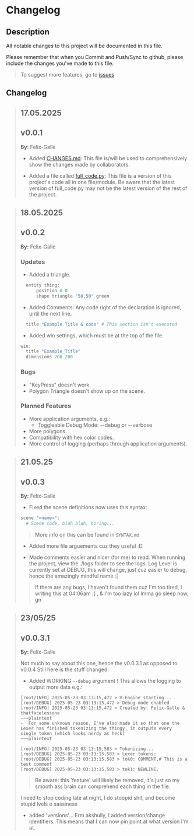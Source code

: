 # Changelog

## Description

All notable changes to this project will be documented in this file.

Please remember that when you Commit and Push/Sync to github, please include the changes you've made to this file.

> To suggest more features, go to [issues](https://github.com/Felix-Galle/V-Engine/isses)

## Changelog

> ## 17.05.2025
>
> ## v0.0.1
>
> __By:__ Felix-Galle
>
> - Added [CHANGES.md](https://github.com/Felix-Galle/V-Engine/CHANGES.md):
> This file is/will be used to comprehensively show the changes made by collaborators.
>
> - Added a file called [full_code.py](https://github.com/Felix-Galle/V-Engine/full_code.py):
> This file is a version of this project's code all in one file/module.
> Be aware that the latest version of full_code.py may not be the latest version of the rest of the project.
>

> ## 18.05.2025
>
> ## v0.0.2
>
> __By:__ Felix-Galle
>
> ### Updates
>
> - Added a triangle.
>
>~~~python
>   entity thing:
>       position 0 0
>       shape triangle "50,50" green
>~~~
>
> - Added Comments: Any code right of the declaration is ignored, until the next line.
>
>~~~python
>   title "Example Title & code" # This section isn't executed
>~~~
>
> - Added win settings, which must be at the top of the file.
>
>~~~python
>win:
>   title "Example_Title"
>   dimensions 200 200
>~~~
>
> ### Bugs
>
> - "KeyPress" doesn't work.
> - Polygon Triangle doesn't show up on the scene.
>
> ### Planned Features
>
> - More application arguments, e.g.:
>   - Toggleable Debug Mode: --debug or --verbose
> - More polygons.
> - Compatibility with hex color codes.
> - More control of logging (perhaps through application arguments).

> ## 21.05.25
>
> ## v0.0.3
>
> __By:__ Felix-Galle
>
> - Fixed the scene definitions now uses this syntax:
>
>~~~python
>scene "<name>":
>   # Scene code, blah blah, boring...
>~~~
>
>>More info on this can be found in `SYNTAX.md`
>
> - Added more file arguements cuz they useful :D
>
> - Made comments easier and nicer (for me) to read.
> When running the project, view the ./logs folder to see the logs.
> Log Level is currently set at DEBUG, this will change, just cuz easier to debug, hence the amazingly mindful name :|
>
>> If there are any bugs, I haven't found them cuz I'm too tired, I writing this at 04:06am :( , & I'm too lazy lol
> Imma go sleep now, gn

> ## 23/05/25
>
> ## v0.0.3.1
>
> __By:__ Felix-Galle
>
> Not much to say about this one, hence the v0.0.3.1 as opposed to v0.0.4
> Still here is the stuff changed:
>
> - Added WORKING `--debug` argument !
> This allows the logging to output more data e.g.:
>
>~~~plaintext
>[root/INFO] 2025-05-23 03:13:15,472 > V-Engine starting...
>[root/DEBUG] 2025-05-23 03:13:15,472 > Debug mode enabled
>[root/INFO] 2025-05-23 03:13:15,472 > Created by: Felix-Galle & thatfacelessone
>~~~plaintext
> -  For some unknown reason, I've also made it so that one the Lexer has finished tokenizing the thingy, it outputs every single token (which looks nerdy as heck)
>~~~plaintext
>
>[root/INFO] 2025-05-23 03:13:15,583 > Tokenizing...
>[root/DEBUG] 2025-05-23 03:13:15,583 > Lexer tokens:
>[root/DEBUG] 2025-05-23 03:13:15,583 > tok0: COMMENT,# This is a test comment
>[root/DEBUG] 2025-05-23 03:13:15,583 > tok1: NEWLINE, 
>~~~
>
>> Be aware: this 'feature' will likely be removed, it's just so my smooth ass brain can comprehend each thing in the file.
>
> I need to stop coding late at night, I do stoopid shit, and become stupid lvels o sassiness
>
> - added 'versions'... Erm akshully, I added version/change identifiers. This means that I can now pin point at what version I'm at.
